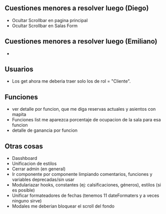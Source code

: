 ## Cuestiones menores a resolver luego (Diego)
- Ocultar Scrollbar en pagina principal
- Ocultar Scrollbar en Salas Form

## Cuestiones menores a resolver luego (Emiliano)
- 

## Usuarios
- Los get ahora me deberia traer solo los de rol = "Cliente".


## Funciones 

- ver detalle por funcion, que me diga reservas actuales y asientos con mapita
- Funciones list me aparezca porcentaje de ocupacion de la sala para esa funcion
- detalle de ganancia por funcion

## Otras cosas
- Dasshboard
- Unificacion de estilos
- Cerrar admin (en general)
- Ir componente por componente limpiando comentarios, funciones y variables deprecadas/sin usar
- Modulariazar hooks, constantes (ej: calsificaciones, géneros), estilos (si es posible)
- Unificar formateadores de fechas (tenemos 11 dateFormaters y a veces ninguno sirve)
- Modales me deberian bloquear el scroll del fondo
